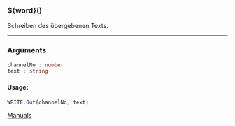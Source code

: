 ﻿### ${word}()
Schreiben des übergebenen Texts.

----

### Arguments
```ts
channelNo : number
text : string
```
#### Usage:
```ts
WRITE.Out(channelNo, text)
```

[Manuals](https://manuals.opacc.ch/docs/doku2401/F-Script/ScriptBlockFunc.WRITE.Out.html)
